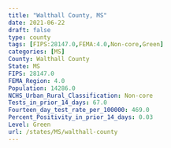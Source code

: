 ```yaml
---
title: "Walthall County, MS"
date: 2021-06-22
draft: false
type: county
tags: [FIPS:28147.0,FEMA:4.0,Non-core,Green]
categories: [MS]
County: Walthall County
State: MS
FIPS: 28147.0
FEMA_Region: 4.0
Population: 14286.0
NCHS_Urban_Rural_Classification: Non-core
Tests_in_prior_14_days: 67.0
Fourteen_day_test_rate_per_100000: 469.0
Percent_Positivity_in_prior_14_days: 0.03
Level: Green
url: /states/MS/walthall-county
---
```



